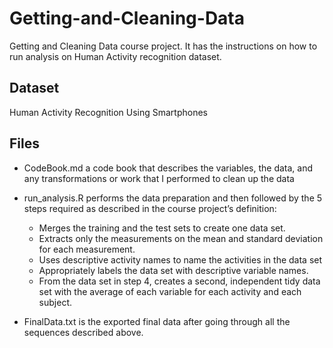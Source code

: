 # Getting-and-Cleaning-Data
Getting and Cleaning Data course project. It has the instructions on how to run analysis on Human Activity recognition dataset.

## Dataset
Human Activity Recognition Using Smartphones

## Files
- CodeBook.md a code book that describes the variables, the data, and any transformations or work that I performed to clean up the data

- run_analysis.R performs the data preparation and then followed by the 5 steps required as described in the course project’s definition:
  - Merges the training and the test sets to create one data set.
  - Extracts only the measurements on the mean and standard deviation for each measurement.
  - Uses descriptive activity names to name the activities in the data set
  - Appropriately labels the data set with descriptive variable names.
  - From the data set in step 4, creates a second, independent tidy data set with the average of each variable for each activity and each subject.

- FinalData.txt is the exported final data after going through all the sequences described above.

